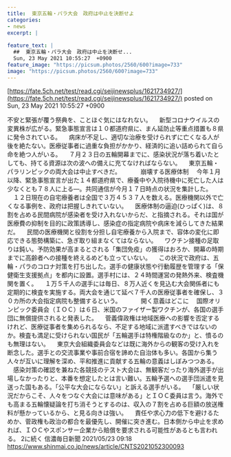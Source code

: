 ```yaml
---
title:  東京五輪・パラ大会　政府は中止を決断せよ  
categories:
- news
excerpt: |
  
feature_text: |
  ##  東京五輪・パラ大会　政府は中止を決断せ...
  Sun, 23 May 2021 10:55:27  +0900
feature_image: "https://picsum.photos/2560/600?image=733"
image: "https://picsum.photos/2560/600?image=733"
---
```


[https://fate.5ch.net/test/read.cgi/seijinewsplus/1621734927/](https://fate.5ch.net/test/read.cgi/seijinewsplus/1621734927/)
posted on Sun, 23 May 2021 10:55:27  +0900

<!--more-->

不安と緊張が覆う祭典を、ことほぐ気にはなれない。 　新型コロナウイルスの変異株が広がる。緊急事態宣言は１０都道府県に、まん延防止等重点措置も８県に発令されている。 　病床が不足し、適切な治療を受けられずに亡くなる人が後を絶たない。医療従事者に過重な負担がかかり、経済的に追い詰められて自ら命を絶つ人がいる。 　７月２３日の五輪開幕までに、感染状況が落ち着いたとしても、持てる資源は次の波への備えに充てなければならない。 　東京五輪・パラリンピックの両大会は中止すべきだ。 　　　崩壊する医療体制 　今年１月以降、緊急事態宣言が出た１４都道府県で、療養中や入院待機中に死亡した人は少なくとも７８人に上る—。共同通信が今月１７日時点の状況を集計した。 　１２日現在の自宅療養者は全国で３万４５３７人を数える。医療機関以外で亡くなる事例を、政府は把握しきれていない。 　医療体制の逼迫(ひっぱく)は、８割を占める民間病院が感染者を受け入れないからだ、と指摘される。それは国が医療費の抑制を目的に政策誘導し、感染症の指定病院や病床を減らしてきた結果だ。 　民間の医療機関と役割を分担し自宅療養から入院まで、容体の変化に即応できる態勢構築に、急ぎ取り組まなくてはならない。 　ワクチン接種の足取りは鈍い。予防効果が高まるとされる「集団免疫」の獲得はおろか、開幕の時期までに高齢者への接種を終えるめども立っていない。 　この状況で政府は、五輪・パラのコロナ対策を打ち出した。選手の健康状態や行動履歴を管理する「保健衛生支援拠点」を都内に設置。選手村には、２４時間運営の発熱外来、検査機関を置く。 　１万５千人の選手には毎日、８万人近くを見込む大会関係者にも定期的に検査を実施する。両大会を通じて延べ７千人の医療従事者を確保し、３０カ所の大会指定病院も整備するという。 　　　開く意義はどこに 　国際オリンピック委員会（ＩＯＣ）は６日、米国のファイザー製ワクチンが、各国の選手団に無償提供されると発表した。 　菅義偉政権は地域医療への影響を否定するけれど、医療従事者を集められるなら、不足する地域に派遣すべきではないのか。検査も満足に受けられない国民が「五輪選手は特権階級なのか」と、憤るのも無理はない。 　東京大会組織委員会などは既に海外からの観客の受け入れを断念した。選手との交流事業や事前合宿を諦めた自治体も多い。各国から集う人々が互いに理解を深め、平和推進に貢献する五輪の意義はしぼみつつある。 　感染対策の確認を兼ねた各競技のテスト大会は、無観客だったり海外選手が出場しなかったりと、本番を想定したとは言い難い。五輪予選への選手団派遣を見送った国もある。「公平な大会にならない」と訴える選手がいる。 　「厳しい状況だからこそ、人々をつなぐ大会には意味がある」とＩＯＣ委員は言う。海外でも高まる五輪懐疑論を打ち消そうとするのは、収入の７割を占める巨額の放送権料が懸かっているから、と見る向きは強い。 　責任や求心力の低下を避けるためか、菅政権も政治の都合を最優先し、開催に突き進む。日本側から中止を求めれば、ＩＯＣやスポンサー企業から賠償を要求される可能性があるとも言われる。 2に続く 信濃毎日新聞 2021/05/23 09:18 https://www.shinmai.co.jp/news/article/CNTS2021052300093

